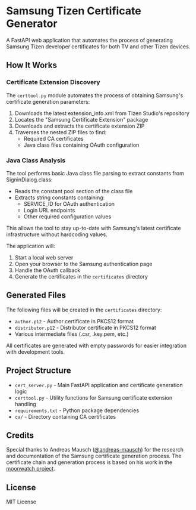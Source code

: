 # Samsung Tizen Certificate Generator

A FastAPI web application that automates the process of generating Samsung Tizen developer certificates for both TV and other Tizen devices.

## How It Works

### Certificate Extension Discovery

The `certtool.py` module automates the process of obtaining Samsung's certificate generation parameters:

1. Downloads the latest extension_info.xml from Tizen Studio's repository
2. Locates the "Samsung Certificate Extension" package
3. Downloads and extracts the certificate extension ZIP
4. Traverses the nested ZIP files to find:
   - Required CA certificates
   - Java class files containing OAuth configuration

### Java Class Analysis

The tool performs basic Java class file parsing to extract constants from SigninDialog.class:

- Reads the constant pool section of the class file
- Extracts string constants containing:
  - SERVICE_ID for OAuth authentication
  - Login URL endpoints
  - Other required configuration values

This allows the tool to stay up-to-date with Samsung's latest certificate infrastructure without hardcoding values.

The application will:

1. Start a local web server
2. Open your browser to the Samsung authentication page
3. Handle the OAuth callback
4. Generate the certificates in the `certificates` directory

## Generated Files

The following files will be created in the `certificates` directory:

- `author.p12` - Author certificate in PKCS12 format
- `distributor.p12` - Distributor certificate in PKCS12 format
- Various intermediate files (.csr, .key.pem, etc.)

All certificates are generated with empty passwords for easier integration with development tools.

## Project Structure

- `cert_server.py` - Main FastAPI application and certificate generation logic
- `certtool.py` - Utility functions for Samsung certificate extension handling
- `requirements.txt` - Python package dependencies
- `ca/` - Directory containing CA certificates

## Credits

Special thanks to Andreas Mausch ([@andreas-mausch](https://gitlab.com/andreas-mausch)) for the research and documentation of the Samsung certificate generation process. The certificate chain and generation process is based on his work in the [moonwatch project](https://gitlab.com/andreas-mausch/moonwatch/-/blob/master/certificates/CreateSamsungCertificate.md).

## License

MIT License
